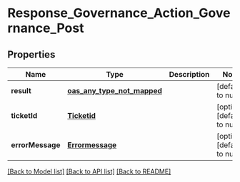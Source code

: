# Response_Governance_Action_Governance_Post
## Properties

| Name | Type | Description | Notes |
|------------ | ------------- | ------------- | -------------|
| **result** | [**oas_any_type_not_mapped**](.md) |  | [default to null] |
| **ticketId** | [**Ticketid**](Ticketid.md) |  | [optional] [default to null] |
| **errorMessage** | [**Errormessage**](Errormessage.md) |  | [optional] [default to null] |

[[Back to Model list]](../README.md#documentation-for-models) [[Back to API list]](../README.md#documentation-for-api-endpoints) [[Back to README]](../README.md)

